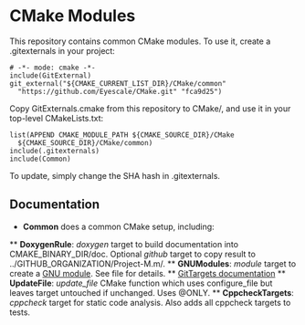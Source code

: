 # CMake Modules

This repository contains common CMake modules. To use it, create a
.gitexternals in your project:

    # -*- mode: cmake -*-
    include(GitExternal)
    git_external("${CMAKE_CURRENT_LIST_DIR}/CMake/common"
      "https://github.com/Eyescale/CMake.git" "fca9d25")

Copy GitExternals.cmake from this repository to CMake/, and use it in
your top-level CMakeLists.txt:

    list(APPEND CMAKE_MODULE_PATH ${CMAKE_SOURCE_DIR}/CMake
      ${CMAKE_SOURCE_DIR}/CMake/common)
    include(.gitexternals)
    include(Common)

To update, simply change the SHA hash in .gitexternals.

## Documentation

* **Common** does a common CMake setup, including:

** **DoxygenRule**: *doxygen* target to build documentation into
    CMAKE_BINARY_DIR/doc. Optional *github* target to copy result to
    ../GITHUB_ORGANIZATION/Project-M.m/.
** **GNUModules**: *module* target to create a
    [GNU module](http://modules.sourceforge.net/). See file for details.
** [GitTargets documentation](doc/GitTargets.md)
** **UpdateFile**: *update_file* CMake function which uses configure_file
    but leaves target untouched if unchanged. Uses @ONLY.
** **CppcheckTargets**: *cppcheck* target for static code analysis. Also
    adds all cppcheck targets to tests.
